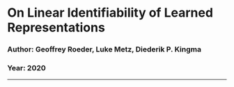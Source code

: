 # On Linear Identifiability of Learned Representations

### **Author**: Geoffrey Roeder, Luke Metz, Diederik P. Kingma
### **Year**: 2020

---

